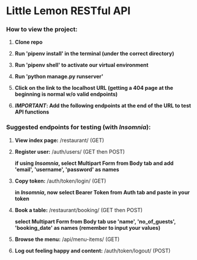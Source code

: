# Little Lemon RESTful API

### How to view the project:
1. **Clone repo**

2. **Run 'pipenv install' in the terminal (under the correct directory)**

3. **Run 'pipenv shell' to activate our virtual environment**

4. **Run 'python manage.py runserver'**

5. **Click on the link to the localhost URL (getting a 404 page at the beginning is normal w/o valid endpoints)**

6. __***IMPORTANT***:  Add the following endpoints at the end of the URL to test API functions__

### Suggested endpoints for testing (with _Insomnia_):
1. **View index page:** /restaurant/ (GET)

2. **Register user:** /auth/users/ (GET then POST)

   **if using _Insomnia_, select Multipart Form from Body tab and add 'email', 'username', 'password' as names**

3. **Copy token:** /auth/token/login/ (GET)

   **in _Insomnia_, now select Bearer Token from Auth tab and paste in your token**

5. **Book a table:** /restaurant/booking/ (GET then POST)

   **select Multipart Form from Body tab use 'name', 'no_of_guests', 'booking_date' as names (remember to input your values)**

6. **Browse the menu:** /api/menu-items/ (GET)

7. **Log out feeling happy and content:** /auth/token/logout/ (POST)
